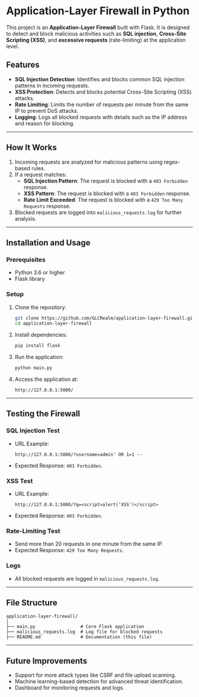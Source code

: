 
# Application-Layer Firewall in Python

This project is an **Application-Layer Firewall** built with Flask. It is designed to detect and block malicious activities such as **SQL injection**, **Cross-Site Scripting (XSS)**, and **excessive requests** (rate-limiting) at the application level.

## Features
- **SQL Injection Detection**: Identifies and blocks common SQL injection patterns in incoming requests.
- **XSS Protection**: Detects and blocks potential Cross-Site Scripting (XSS) attacks.
- **Rate Limiting**: Limits the number of requests per minute from the same IP to prevent DoS attacks.
- **Logging**: Logs all blocked requests with details such as the IP address and reason for blocking.

---

## How It Works
1. Incoming requests are analyzed for malicious patterns using regex-based rules.
2. If a request matches:
   - **SQL Injection Pattern**: The request is blocked with a `403 Forbidden` response.
   - **XSS Pattern**: The request is blocked with a `403 Forbidden` response.
   - **Rate Limit Exceeded**: The request is blocked with a `429 Too Many Requests` response.
3. Blocked requests are logged into `malicious_requests.log` for further analysis.

---

## Installation and Usage

### Prerequisites
- Python 3.6 or higher
- Flask library

### Setup
1. Clone the repository:
   ```bash
   git clone https://github.com/GLCRealm/application-layer-firewall.git
   cd application-layer-firewall
   ```

2. Install dependencies:
   ```bash
   pip install flask
   ```

3. Run the application:
   ```bash
   python main.py
   ```

4. Access the application at:
   ```
   http://127.0.0.1:5000/
   ```

---

## Testing the Firewall

### SQL Injection Test
- URL Example:
  ```
  http://127.0.0.1:5000/?username=admin' OR 1=1 --
  ```
- Expected Response: `403 Forbidden`.

### XSS Test
- URL Example:
  ```
  http://127.0.0.1:5000/?q=<script>alert('XSS')</script>
  ```
- Expected Response: `403 Forbidden`.

### Rate-Limiting Test
- Send more than 20 requests in one minute from the same IP.
- Expected Response: `429 Too Many Requests`.

### Logs
- All blocked requests are logged in `malicious_requests.log`.

---

## File Structure
```
application-layer-firewall/
│
├── main.py                 # Core Flask application
├── malicious_requests.log  # Log file for blocked requests
├── README.md               # Documentation (this file)
```

---

## Future Improvements
- Support for more attack types like CSRF and file upload scanning.
- Machine learning-based detection for advanced threat identification.
- Dashboard for monitoring requests and logs.
